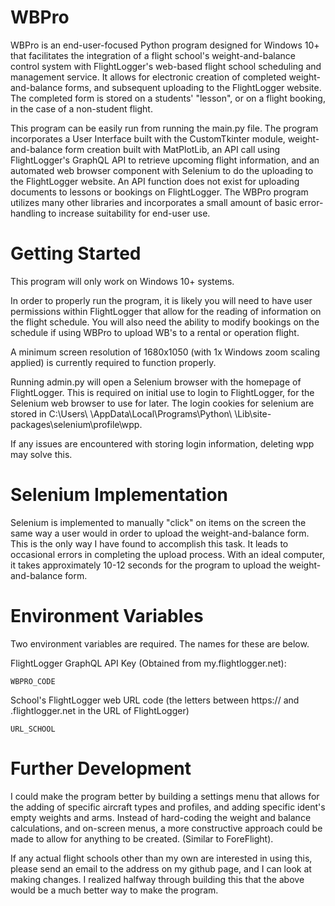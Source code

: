 # WBPro

WBPro is an end-user-focused Python program designed for Windows 10+ that facilitates the integration of a flight school's weight-and-balance control system with FlightLogger's web-based flight school scheduling and management service. It allows for electronic creation of completed weight-and-balance forms, and subsequent uploading to the FlightLogger website. The completed form is stored on a students' "lesson", or on a flight booking, in the case of a non-student flight. 

This program can be easily run from running the main.py file. The program incorporates a User Interface built with the CustomTkinter module, weight-and-balance form creation built with MatPlotLib, an API call using FlightLogger's GraphQL API to retrieve upcoming flight information, and an automated web browser component with Selenium to do the uploading to the FlightLogger website. An API function does not exist for uploading documents to lessons or bookings on FlightLogger. The WBPro program utilizes many other libraries and incorporates a small amount of basic error-handling to increase suitability for end-user use. 

# Getting Started

This program will only work on Windows 10+ systems. 

In order to properly run the program, it is likely you will need to have user permissions within FlightLogger that allow for the reading of information on the flight schedule. You will also need the ability to modify bookings on the schedule if using WBPro to upload WB's to a rental or operation flight. 

A minimum screen resolution of 1680x1050 (with 1x Windows zoom scaling applied) is currently required to function properly. 

Running admin.py will open a Selenium browser with the homepage of FlightLogger. This is required on initial use to login to FlightLogger, for the Selenium web browser to use for later. The login cookies for selenium are stored in C:\Users\ <username>\AppData\Local\Programs\Python\ <python version>\Lib\site-packages\selenium\profile\wpp.

If any issues are encountered with storing login information, deleting wpp may solve this.

# Selenium Implementation

Selenium is implemented to manually "click" on items on the screen the same way a user would in order to upload the weight-and-balance form. This is the only way I have found to accomplish this task. It leads to occasional errors in completing the upload process. With an ideal computer, it takes approximately 10-12 seconds for the program to upload the weight-and-balance form. 

# Environment Variables

Two environment variables are required. The names for these are below. 

FlightLogger GraphQL API Key (Obtained from my.flightlogger.net): 

    WBPRO_CODE

School's FlightLogger web URL code (the letters between https:// and .flightlogger.net in the URL of FlightLogger)

    URL_SCHOOL

# Further Development

I could make the program better by building a settings menu that allows for the adding of specific aircraft types and profiles, and adding specific ident's empty weights and arms. Instead of hard-coding the weight and balance calculations, and on-screen menus, a more constructive approach could be made to allow for anything to be created. (Similar to ForeFlight). 

If any actual flight schools other than my own are interested in using this, please send an email to the address on my github page, and I can look at making changes. I realized halfway through building this that the above would be a much better way to make the program. 
